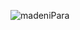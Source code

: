 ![madeniPara](https://user-images.githubusercontent.com/84243740/137287012-f4b8d315-7986-45eb-897a-aeadff82110d.jpg)
